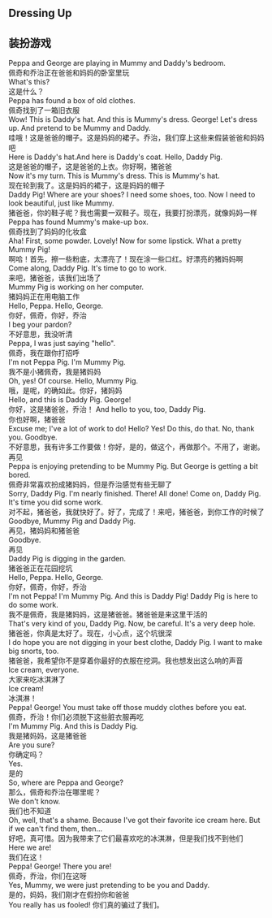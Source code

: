 ## Dressing Up
## 装扮游戏
Peppa and George are playing in Mummy and Daddy's bedroom.\
佩奇和乔治正在爸爸和妈妈的卧室里玩\
What's this?\
这是什么？\
Peppa has found a box of old clothes.\
佩奇找到了一箱旧衣服\
Wow! This is Daddy's hat. And this is Mummy's dress. George! Let's dress up. And pretend to be Mummy and Daddy.\
哇哦！这是爸爸的帽子。这是妈妈的裙子。乔治，我们穿上这些来假装爸爸和妈妈吧\
Here is Daddy's hat.And here is Daddy's coat. Hello, Daddy Pig.\
这是爸爸的帽子，这是爸爸的上衣。你好啊，猪爸爸\
Now it's my turn. This is Mummy's dress. This is Mummy's hat.\
现在轮到我了。这是妈妈的裙子，这是妈妈的帽子\
Daddy Pig! Where are your shoes? I need some shoes, too. Now I need to look beautiful, just like Mummy.\
猪爸爸，你的鞋子呢？我也需要一双鞋子。现在，我要打扮漂亮，就像妈妈一样\
Peppa has found Mummy's make-up box.\
佩奇找到了妈妈的化妆盒\
Aha! First, some powder. Lovely! Now for some lipstick. What a pretty Mummy Pig!\
啊哈！首先，擦一些粉底，太漂亮了！现在涂一些口红。好漂亮的猪妈妈啊\
Come along, Daddy Pig. It's time to go to work.\
来吧，猪爸爸，该我们出场了\
Mummy Pig is working on her computer.\
猪妈妈正在用电脑工作\
Hello, Peppa. Hello, George.\
你好，佩奇，你好，乔治\
I beg your pardon?\
不好意思，我没听清\
Peppa, I was just saying "hello".\
佩奇，我在跟你打招呼\
I'm not Peppa Pig. I'm Mummy Pig.\
我不是小猪佩奇，我是猪妈妈\
Oh, yes! Of course. Hello, Mummy Pig.\
哦，是呢，的确如此。你好，猪妈妈\
Hello, and this is Daddy Pig. George!\
你好，这是猪爸爸，乔治！
And hello to you, too, Daddy Pig.\
你也好啊，猪爸爸\
Excuse me; I've a lot of work to do! Hello? Yes! Do this, do that. No, thank you. Goodbye.\
不好意思，我有许多工作要做！你好，是的，做这个，再做那个。不用了，谢谢。再见\
Peppa is enjoying pretending to be Mummy Pig. But George is getting a bit bored.\
佩奇非常喜欢扮成猪妈妈，但是乔治感觉有些无聊了\
Sorry, Daddy Pig. I'm nearly finished. There! All done! Come on, Daddy Pig. It's time you did some work.\
对不起，猪爸爸，我就快好了。好了，完成了！来吧，猪爸爸，到你工作的时候了\
Goodbye, Mummy Pig and Daddy Pig.\
再见，猪妈妈和猪爸爸\
Goodbye.\
再见\
Daddy Pig is digging in the garden.\
猪爸爸正在花园挖坑\
Hello, Peppa. Hello, George.\
你好，佩奇，你好，乔治\
I'm not Peppa! I'm Mummy Pig. And this is Daddy Pig! Daddy Pig is here to do some work.\
我不是佩奇，我是猪妈妈，这是猪爸爸。猪爸爸是来这里干活的\
That's very kind of you, Daddy Pig. Now, be careful. It's a very deep hole.\
猪爸爸，你真是太好了。现在，小心点，这个坑很深\
I do hope you are not digging in your best clothe, Daddy Pig. I want to make big snorts, too.\
猪爸爸，我希望你不是穿着你最好的衣服在挖洞。我也想发出这么响的声音\
Ice cream, everyone.\
大家来吃冰淇淋了\
Ice cream!\
冰淇淋！\
Peppa! George! You must take off those muddy clothes before you eat.\
佩奇，乔治！你们必须脱下这些脏衣服再吃\
I'm Mummy Pig. And this is Daddy Pig.\
我是猪妈妈，这是猪爸爸\
Are you sure?\
你确定吗？\
Yes.\
是的\
So, where are Peppa and George?\
那么，佩奇和乔治在哪里呢？\
We don't know.\
我们也不知道\
Oh, well, that's a shame. Because I've got their favorite ice cream here. But if we can't find them, then...\
好吧，真可惜。因为我带来了它们最喜欢吃的冰淇淋，但是我们找不到他们\
Here we are!\
我们在这！\
Peppa! George! There you are!\
佩奇，乔治，你们在这呀\
Yes, Mummy, we were just pretending to be you and Daddy.\
是的，妈妈，我们刚才在假扮你和爸爸\
You really has us fooled!
你们真的骗过了我们。